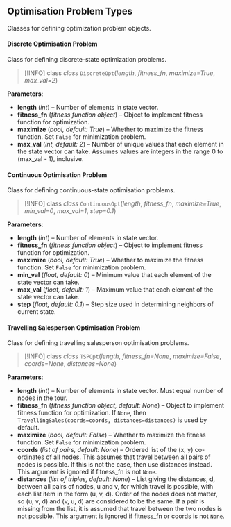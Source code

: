 ## Optimisation Problem Types
Classes for defining optimization problem objects.

#### Discrete Optimisation Problem
Class for defining discrete-state optimization problems.

>[!INFO] class
>_class_ `DiscreteOpt`(_length_, _fitness\_fn_, _maximize=True_, _max\_val=2_)

**Parameters**:

*   **length** (_int_) – Number of elements in state vector.
*   **fitness\_fn** (_fitness function object_) – Object to implement fitness function for optimization.
*   **maximize** (_bool, default: True_) – Whether to maximize the fitness function. Set `False` for minimization problem.
*   **max\_val** (_int, default: 2_) – Number of unique values that each element in the state vector can take. Assumes values are integers in the range 0 to (max\_val - 1), inclusive.

#### Continuous Optimisation Problem
Class for defining continuous-state optimisation problems.
>[!INFO] class
>_class_ `ContinuousOpt`(_length_, _fitness\_fn_, _maximize=True_, _min\_val=0_, _max\_val=1_, _step=0.1_)

**Parameters**:

*   **length** (_int_) – Number of elements in state vector.
*   **fitness\_fn** (_fitness function object_) – Object to implement fitness function for optimization.
*   **maximize** (_bool, default: True_) – Whether to maximize the fitness function. Set `False` for minimization problem.
*   **min\_val** (_float, default: 0_) – Minimum value that each element of the state vector can take.
*   **max\_val** (_float, default: 1_) – Maximum value that each element of the state vector can take.
*   **step** (_float, default: 0.1_) – Step size used in determining neighbors of current state.

#### Travelling Salesperson Optimisation Problem
Class for defining travelling salesperson optimisation problems.
>[!INFO] class
>_class_ `TSPOpt`(_length_, _fitness\_fn=None_, _maximize=False_, _coords=None_, _distances=None_)

**Parameters**:

*   **length** (_int_) – Number of elements in state vector. Must equal number of nodes in the tour.
*   **fitness\_fn** (_fitness function object, default: None_) – Object to implement fitness function for optimization. If `None`, then `TravellingSales(coords=coords, distances=distances)` is used by default.
*   **maximize** (_bool, default: False_) – Whether to maximize the fitness function. Set `False` for minimization problem.
*   **coords** (_list of pairs, default: None_) – Ordered list of the (x, y) co-ordinates of all nodes. This assumes that travel between all pairs of nodes is possible. If this is not the case, then use distances instead. This argument is ignored if fitness\_fn is not `None`.
*   **distances** (_list of triples, default: None_) – List giving the distances, d, between all pairs of nodes, u and v, for which travel is possible, with each list item in the form (u, v, d). Order of the nodes does not matter, so (u, v, d) and (v, u, d) are considered to be the same. If a pair is missing from the list, it is assumed that travel between the two nodes is not possible. This argument is ignored if fitness\_fn or coords is not `None`.